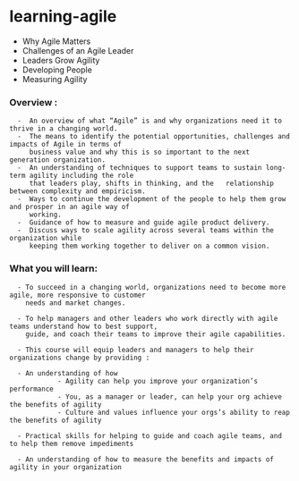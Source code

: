 # learning-agile

- Why Agile Matters
- Challenges of an Agile Leader
- Leaders Grow Agility
- Developing People
- Measuring Agility


### Overview :

      -  An overview of what “Agile” is and why organizations need it to thrive in a changing world.
      -  The means to identify the potential opportunities, challenges and impacts of Agile in terms of 
         business value and why this is so important to the next generation organization.
      -  An understanding of techniques to support teams to sustain long-term agility including the role 
         that leaders play, shifts in thinking, and the   relationship between complexity and empiricism.
      -  Ways to continue the development of the people to help them grow and prosper in an agile way of 
         working. 
      -  Guidance of how to measure and guide agile product delivery.
      -  Discuss ways to scale agility across several teams within the organization while 
         keeping them working together to deliver on a common vision.

### What you will learn:

      - To succeed in a changing world, organizations need to become more agile, more responsive to customer 
        needs and market changes. 
        
      - To help managers and other leaders who work directly with agile teams understand how to best support, 
        guide, and coach their teams to improve their agile capabilities.
        
      - This course will equip leaders and managers to help their organizations change by providing :

      - An understanding of how 
                - Agility can help you improve your organization’s performance
                - You, as a manager or leader, can help your org achieve the benefits of agility
                - Culture and values influence your orgs’s ability to reap the benefits of agility
                
      - Practical skills for helping to guide and coach agile teams, and to help them remove impediments
      
      - An understanding of how to measure the benefits and impacts of agility in your organization
